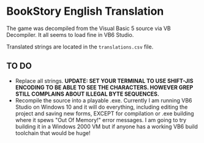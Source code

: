# BookStory English Translation

The game was decompiled from the Visual Basic 5 source via VB Decompiler. It all seems to load fine in VB6 Studio.

Translated strings are located in the `translations.csv` file. 

## TO DO 

* Replace all strings.  **UPDATE: SET YOUR TERMINAL TO USE SHIFT-JIS ENCODING TO BE ABLE TO SEE THE CHARACTERS. HOWEVER GREP STILL COMPLAINS ABOUT ILLEGAL BYTE SEQUENCES.**
* Recompile the source into a playable .exe. Currently I am running VB6 Studio on Windows 10 and it will do everything, including editing the project and saving new forms, EXCEPT for compilation or .exe building where it spews "Out Of Memory!" error messages. I am going to try building it in a Windows 2000 VM but if anyone has a working VB6 build toolchain that would be huge!
